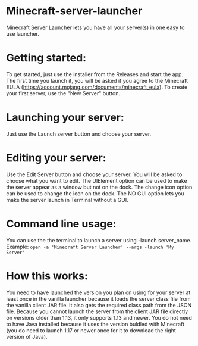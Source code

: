 # Minecraft-server-launcher
Minecraft Server Launcher lets you have all your server(s) in one easy to use launcher.
# Getting started:
To get started, just use the installer from the Releases and start the app. The first time you launch it, you will be asked if you agree to the Minecraft EULA (https://account.mojang.com/documents/minecraft_eula). To create your first server, use the "New Server" button.
# Launching your server:
Just use the Launch server button and choose your server.
# Editing your server:
Use the Edit Server button and choose your server. You will be asked to choose what you want to edit. The UIElement option can be used to make the server appear as a window but not on the dock. The change icon option can be used to change the icon on the dock. The NO GUI option lets you make the server launch in Terminal without a GUI.
# Command line usage:
You can use the the terminal to launch a server using -launch server_name. Example: ```open -a 'Minecraft Server Launcher' --args -launch 'My Server'```
# How this works:
You need to have launched the version you plan on using for your server at least once in the vanilla launcher because it loads the server class file from the vanilla client JAR file. It also gets the required class path from the JSON file. Because you cannot launch the server from the client JAR file directly on versions older than 1.13, it only supports 1.13 and newer. You do not need to have Java installed because it uses the version buldled with Minecraft (you do need to launch 1.17 or newer once for it to download the right version of Java).
